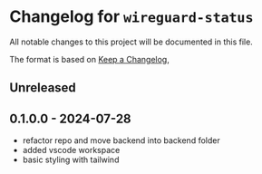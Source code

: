 # Changelog for `wireguard-status`

All notable changes to this project will be documented in this file.

The format is based on [Keep a Changelog](https://keepachangelog.com/en/1.0.0/),

## Unreleased

## 0.1.0.0 - 2024-07-28

- refactor repo and move backend into backend folder
- added vscode workspace
- basic styling with tailwind
